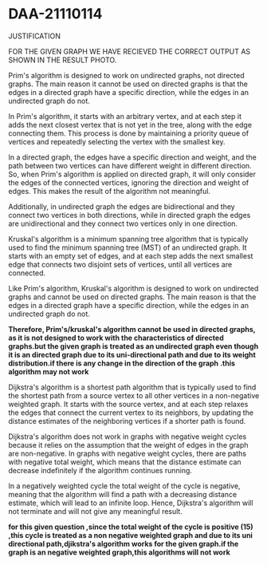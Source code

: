 # DAA-21110114


JUSTIFICATION


FOR THE GIVEN GRAPH WE HAVE RECIEVED THE CORRECT OUTPUT AS SHOWN IN THE RESULT PHOTO.

Prim's algorithm is designed to work on undirected graphs, not directed graphs. The main reason it cannot be used on directed graphs is that the edges in a directed graph have a specific direction, while the edges in an undirected graph do not.

In Prim's algorithm, it starts with an arbitrary vertex, and at each step it adds the next closest vertex that is not yet in the tree, along with the edge connecting them. This process is done by maintaining a priority queue of vertices and repeatedly selecting the vertex with the smallest key.

In a directed graph, the edges have a specific direction and weight, and the path between two vertices can have different weight in different direction. So, when Prim's algorithm is applied on directed graph, it will only consider the edges of the connected vertices, ignoring the direction and weight of edges. This makes the result of the algorithm not meaningful.

Additionally, in undirected graph the edges are bidirectional and they connect two vertices in both directions, while in directed graph the edges are unidirectional and they connect two vertices only in one direction.

Kruskal's algorithm is a minimum spanning tree algorithm that is typically used to find the minimum spanning tree (MST) of an undirected graph. It starts with an empty set of edges, and at each step adds the next smallest edge that connects two disjoint sets of vertices, until all vertices are connected.

Like Prim's algorithm, Kruskal's algorithm is designed to work on undirected graphs and cannot be used on directed graphs. The main reason is that the edges in a directed graph have a specific direction, while the edges in an undirected graph do not.

**Therefore, Prim's/kruskal's algorithm cannot be used in directed graphs, as it is not designed to work with the characteristics of directed graphs.but the given graph is treated as an undirected graph even though it is an directed graph due to its uni-directional path and due to its weight distribution.if there is any change in the direction of the graph .this algorithm may not work**

Dijkstra's algorithm is a shortest path algorithm that is typically used to find the shortest path from a source vertex to all other vertices in a non-negative weighted graph. It starts with the source vertex, and at each step relaxes the edges that connect the current vertex to its neighbors, by updating the distance estimates of the neighboring vertices if a shorter path is found.

Dijkstra's algorithm does not work in graphs with negative weight cycles because it relies on the assumption that the weight of edges in the graph are non-negative. In graphs with negative weight cycles, there are paths with negative total weight, which means that the distance estimate can decrease indefinitely if the algorithm continues running.

In a negatively weighted cycle the total weight of the cycle is negative, meaning that the algorithm will find a path with a decreasing distance estimate, which will lead to an infinite loop. Hence, Dijkstra's algorithm will not terminate and will not give any meaningful result.

**for this given question ,since the total weight of the cycle is positive (15) ,this cycle is treated as a non negative weighted graph and due to its uni directional path,djikstra's algorithm works for the given graph.if the graph is an negative weighted graph,this algorithms will not work**
